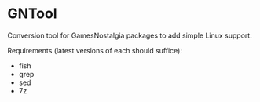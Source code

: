 # GNTool
Conversion tool for GamesNostalgia packages to add simple Linux support.

Requirements (latest versions of each should suffice):
 - fish
 - grep
 - sed
 - 7z
